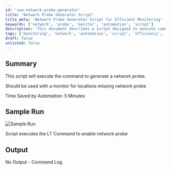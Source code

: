 ```yaml
---
id: 'cwa-network-probe-generator'
title: 'Network Probe Generator Script'
title_meta: 'Network Probe Generator Script for Efficient Monitoring'
keywords: ['network', 'probe', 'monitor', 'automation', 'script']
description: 'This document describes a script designed to execute commands for generating a network probe, particularly useful for monitoring locations that lack a network probe. The script improves efficiency by saving time during the setup process.'
tags: ['monitoring', 'network', 'automation', 'script', 'efficiency', 'setup']
draft: false
unlisted: false
---
```

## Summary

This script will execute the command to generate a network probe.

Should be used with a monitor for locations missing network probe

Time Saved by Automation: 5 Minutes

## Sample Run

![Sample Run](5078775/docs/8071091/images/11231692)

Script executes the LT Command to enable network probe

## Output

No Output - Command Log


